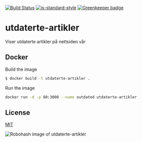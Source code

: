 [![Build Status](https://travis-ci.org/telemark/utdaterte-artikler.svg?branch=master)](https://travis-ci.org/telemark/utdaterte-artikler)
[![js-standard-style](https://img.shields.io/badge/code%20style-standard-brightgreen.svg?style=flat)](https://github.com/feross/standard)
[![Greenkeeper badge](https://badges.greenkeeper.io/telemark/utdaterte-artikler.svg)](https://greenkeeper.io/)

# utdaterte-artikler

Viser utdaterte artikler på nettsiden vår

## Docker

Build the image

```sh
$ docker build -t utdaterte-artikler .
```

Run the image

```sh
docker run -d -p 80:3000 --name outdated utdaterte-artikler
```

## License

[MIT](LICENSE)

![Robohash image of utdaterte-artikler](https://robots.kebabstudios.party/portalen-web.png "Robohash image of utdaterte-artikler")